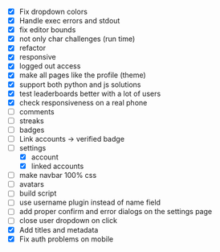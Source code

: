 - [x] Fix dropdown colors
- [x] Handle exec errors and stdout
- [x] fix editor bounds
- [x] not only char challenges (run time)
- [x] refactor
- [x] responsive
- [x] logged out access
- [x] make all pages like the profile (theme)
- [x] support both python and js solutions
- [x] test leaderboards better with a lot of users
- [x] check responsiveness on a real phone
- [ ] comments
- [ ] streaks
- [ ] badges
- [ ] Link accounts -> verified badge
- [ ] settings
  - [x] account
  - [x] linked accounts
- [ ] make navbar 100% css
- [ ] avatars
- [ ] build script
- [ ] use username plugin instead of name field
- [ ] add proper confirm and error dialogs on the settings page
- [ ] close user dropdown on click
- [x] Add titles and metadata
- [x] Fix auth problems on mobile